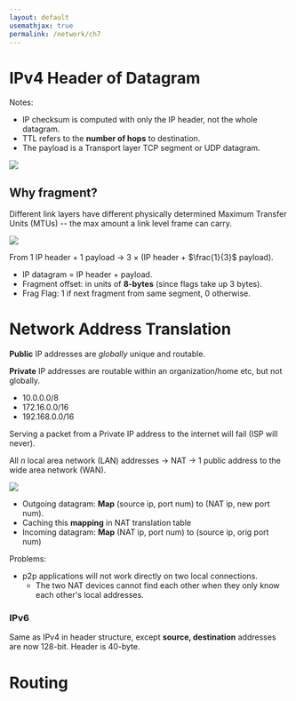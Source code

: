 ```yaml
---
layout: default
usemathjax: true
permalink: /network/ch7
---
```


# IPv4 Header of Datagram

Notes: 
- IP checksum is computed with only the IP header, not the whole datagram.
- TTL refers to the **number of hops** to destination.
- The payload is a Transport layer TCP segment or UDP datagram.

![](/notes-blog/assets/img/network/ipv4.png)

## Why fragment?

Different link layers have different physically determined Maximum Transfer Units
(MTUs) -- the max amount a link level frame can carry.

![](/notes-blog/assets/img/network/ip_frag.png)

From 1 IP header + 1 payload $\rightarrow$ 3 $\times$ (IP header + $\frac{1}{3}$ 
payload).

- IP datagram = IP header + payload.
- Fragment offset: in units of **8-bytes** (since flags take up 3 bytes).
- Frag Flag: 1 if next fragment from same segment, 0 otherwise.

# Network Address Translation

**Public** IP addresses are *globally* unique and routable.

**Private** IP addresses are routable within an organization/home etc, but not globally.
- 10.0.0.0/8
- 172.16.0.0/16
- 192.168.0.0/16

Serving a packet from a Private IP address to the internet will fail (ISP will never).

All $n$ local area network (LAN) addresses $\rightarrow$ NAT $\rightarrow$ 1 public address 
to the wide area network (WAN).

![](/notes-blog/assets/img/network/nat.png)

- Outgoing datagram: **Map** (source ip, port num) to (NAT ip, new port num).
- Caching this **mapping** in NAT translation table
- Incoming datagram: **Map** (NAT ip, port num) to (source  ip, orig port num)

Problems:
- p2p applications will not work directly on two local connections.
  - The two NAT devices cannot find each other when they only know each other's local addresses.

### IPv6

Same as IPv4 in header structure, except **source, destination** addresses are now 128-bit.
Header is 40-byte.

# Routing